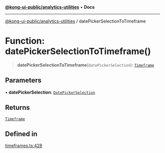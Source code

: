 [**@kong-ui-public/analytics-utilities**](../README.md) • **Docs**

***

[@kong-ui-public/analytics-utilities](../README.md) / datePickerSelectionToTimeframe

# Function: datePickerSelectionToTimeframe()

> **datePickerSelectionToTimeframe**(`datePickerSelection`): [`Timeframe`](../classes/Timeframe.md)

## Parameters

• **datePickerSelection**: [`DatePickerSelection`](../interfaces/DatePickerSelection.md)

## Returns

[`Timeframe`](../classes/Timeframe.md)

## Defined in

[timeframes.ts:428](https://github.com/Kong/public-ui-components/blob/main/packages/analytics/analytics-utilities/src/timeframes.ts#L428)
